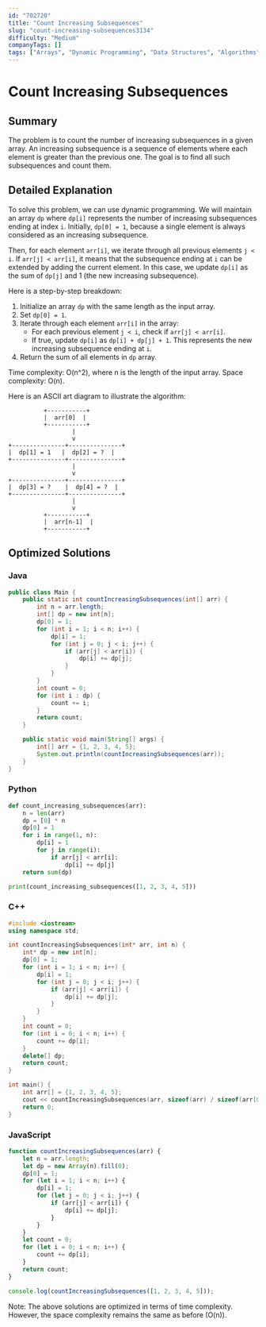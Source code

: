 ```yaml
---
id: "702720"
title: "Count Increasing Subsequences"
slug: "count-increasing-subsequences3134"
difficulty: "Medium"
companyTags: []
tags: ["Arrays", "Dynamic Programming", "Data Structures", "Algorithms"]
---
```


# Count Increasing Subsequences

## Summary
The problem is to count the number of increasing subsequences in a given array. An increasing subsequence is a sequence of elements where each element is greater than the previous one. The goal is to find all such subsequences and count them.

## Detailed Explanation

To solve this problem, we can use dynamic programming. We will maintain an array `dp` where `dp[i]` represents the number of increasing subsequences ending at index `i`. Initially, `dp[0] = 1`, because a single element is always considered as an increasing subsequence.

Then, for each element `arr[i]`, we iterate through all previous elements `j < i`. If `arr[j] < arr[i]`, it means that the subsequence ending at `i` can be extended by adding the current element. In this case, we update `dp[i]` as the sum of `dp[j]` and 1 (the new increasing subsequence).

Here is a step-by-step breakdown:

1. Initialize an array `dp` with the same length as the input array.
2. Set `dp[0] = 1`.
3. Iterate through each element `arr[i]` in the array:
   - For each previous element `j < i`, check if `arr[j] < arr[i]`.
   - If true, update `dp[i]` as `dp[i] + dp[j] + 1`. This represents the new increasing subsequence ending at `i`.
4. Return the sum of all elements in `dp` array.

Time complexity: O(n^2), where n is the length of the input array.
Space complexity: O(n).

Here is an ASCII art diagram to illustrate the algorithm:
```
          +-----------+
          |  arr[0]  |
          +-----------+
                  |
                  v
+---------------+---------------+
|  dp[1] = 1   |  dp[2] = ?  |
+---------------+---------------+
                  |
                  v
+---------------+---------------+
|  dp[3] = ?    |  dp[4] = ?  |
+---------------+---------------+
                  |
                  v
          +-----------+
          |  arr[n-1]  |
          +-----------+
```
## Optimized Solutions

### Java
```java
public class Main {
    public static int countIncreasingSubsequences(int[] arr) {
        int n = arr.length;
        int[] dp = new int[n];
        dp[0] = 1;
        for (int i = 1; i < n; i++) {
            dp[i] = 1;
            for (int j = 0; j < i; j++) {
                if (arr[j] < arr[i]) {
                    dp[i] += dp[j];
                }
            }
        }
        int count = 0;
        for (int i : dp) {
            count += i;
        }
        return count;
    }

    public static void main(String[] args) {
        int[] arr = {1, 2, 3, 4, 5};
        System.out.println(countIncreasingSubsequences(arr));
    }
}
```

### Python
```python
def count_increasing_subsequences(arr):
    n = len(arr)
    dp = [0] * n
    dp[0] = 1
    for i in range(1, n):
        dp[i] = 1
        for j in range(i):
            if arr[j] < arr[i]:
                dp[i] += dp[j]
    return sum(dp)

print(count_increasing_subsequences([1, 2, 3, 4, 5]))
```

### C++
```cpp
#include <iostream>
using namespace std;

int countIncreasingSubsequences(int* arr, int n) {
    int* dp = new int[n];
    dp[0] = 1;
    for (int i = 1; i < n; i++) {
        dp[i] = 1;
        for (int j = 0; j < i; j++) {
            if (arr[j] < arr[i]) {
                dp[i] += dp[j];
            }
        }
    }
    int count = 0;
    for (int i = 0; i < n; i++) {
        count += dp[i];
    }
    delete[] dp;
    return count;
}

int main() {
    int arr[] = {1, 2, 3, 4, 5};
    cout << countIncreasingSubsequences(arr, sizeof(arr) / sizeof(arr[0])) << endl;
    return 0;
}
```

### JavaScript
```javascript
function countIncreasingSubsequences(arr) {
    let n = arr.length;
    let dp = new Array(n).fill(0);
    dp[0] = 1;
    for (let i = 1; i < n; i++) {
        dp[i] = 1;
        for (let j = 0; j < i; j++) {
            if (arr[j] < arr[i]) {
                dp[i] += dp[j];
            }
        }
    }
    let count = 0;
    for (let i = 0; i < n; i++) {
        count += dp[i];
    }
    return count;
}

console.log(countIncreasingSubsequences([1, 2, 3, 4, 5]));
```

Note: The above solutions are optimized in terms of time complexity. However, the space complexity remains the same as before (O(n)).